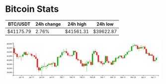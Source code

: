 # Bitcoin Stats

BTC/USDT|24h change|24h high|24h low|
|---|---|---|---|
|$41175.79|2.76%|$41561.31|$39622.87|

<img src="./chart.svg">
